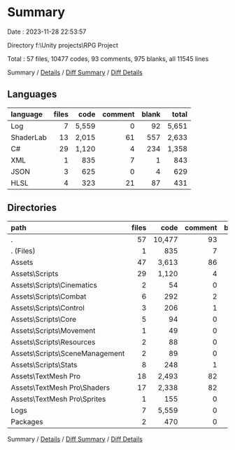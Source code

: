 # Summary

Date : 2023-11-28 22:53:57

Directory f:\\Unity projects\\RPG Project

Total : 57 files,  10477 codes, 93 comments, 975 blanks, all 11545 lines

Summary / [Details](details.md) / [Diff Summary](diff.md) / [Diff Details](diff-details.md)

## Languages
| language | files | code | comment | blank | total |
| :--- | ---: | ---: | ---: | ---: | ---: |
| Log | 7 | 5,559 | 0 | 92 | 5,651 |
| ShaderLab | 13 | 2,015 | 61 | 557 | 2,633 |
| C# | 29 | 1,120 | 4 | 234 | 1,358 |
| XML | 1 | 835 | 7 | 1 | 843 |
| JSON | 3 | 625 | 0 | 4 | 629 |
| HLSL | 4 | 323 | 21 | 87 | 431 |

## Directories
| path | files | code | comment | blank | total |
| :--- | ---: | ---: | ---: | ---: | ---: |
| . | 57 | 10,477 | 93 | 975 | 11,545 |
| . (Files) | 1 | 835 | 7 | 1 | 843 |
| Assets | 47 | 3,613 | 86 | 880 | 4,579 |
| Assets\\Scripts | 29 | 1,120 | 4 | 234 | 1,358 |
| Assets\\Scripts\\Cinematics | 2 | 54 | 0 | 11 | 65 |
| Assets\\Scripts\\Combat | 6 | 292 | 2 | 59 | 353 |
| Assets\\Scripts\\Control | 3 | 206 | 1 | 39 | 246 |
| Assets\\Scripts\\Core | 5 | 94 | 0 | 23 | 117 |
| Assets\\Scripts\\Movement | 1 | 49 | 0 | 10 | 59 |
| Assets\\Scripts\\Resources | 2 | 88 | 0 | 18 | 106 |
| Assets\\Scripts\\SceneManagement | 2 | 89 | 0 | 21 | 110 |
| Assets\\Scripts\\Stats | 8 | 248 | 1 | 53 | 302 |
| Assets\\TextMesh Pro | 18 | 2,493 | 82 | 646 | 3,221 |
| Assets\\TextMesh Pro\\Shaders | 17 | 2,338 | 82 | 644 | 3,064 |
| Assets\\TextMesh Pro\\Sprites | 1 | 155 | 0 | 2 | 157 |
| Logs | 7 | 5,559 | 0 | 92 | 5,651 |
| Packages | 2 | 470 | 0 | 2 | 472 |

Summary / [Details](details.md) / [Diff Summary](diff.md) / [Diff Details](diff-details.md)